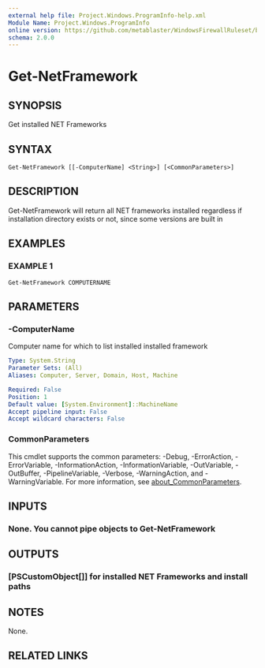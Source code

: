 ```yaml
---
external help file: Project.Windows.ProgramInfo-help.xml
Module Name: Project.Windows.ProgramInfo
online version: https://github.com/metablaster/WindowsFirewallRuleset/blob/develop/Modules/Project.Windows.ProgramInfo/Help/en-US/Get-NetFramework.md
schema: 2.0.0
---
```


# Get-NetFramework

## SYNOPSIS

Get installed NET Frameworks

## SYNTAX

```none
Get-NetFramework [[-ComputerName] <String>] [<CommonParameters>]
```

## DESCRIPTION

Get-NetFramework will return all NET frameworks installed regardless if
installation directory exists or not, since some versions are built in

## EXAMPLES

### EXAMPLE 1

```none
Get-NetFramework COMPUTERNAME
```

## PARAMETERS

### -ComputerName

Computer name for which to list installed installed framework

```yaml
Type: System.String
Parameter Sets: (All)
Aliases: Computer, Server, Domain, Host, Machine

Required: False
Position: 1
Default value: [System.Environment]::MachineName
Accept pipeline input: False
Accept wildcard characters: False
```

### CommonParameters

This cmdlet supports the common parameters: -Debug, -ErrorAction, -ErrorVariable, -InformationAction, -InformationVariable, -OutVariable, -OutBuffer, -PipelineVariable, -Verbose, -WarningAction, and -WarningVariable. For more information, see [about_CommonParameters](http://go.microsoft.com/fwlink/?LinkID=113216).

## INPUTS

### None. You cannot pipe objects to Get-NetFramework

## OUTPUTS

### [PSCustomObject[]] for installed NET Frameworks and install paths

## NOTES

None.

## RELATED LINKS
